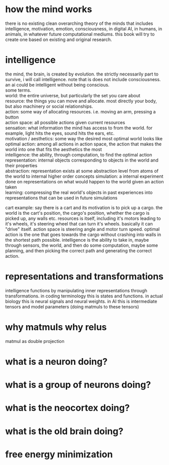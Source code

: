 # how the mind works
there is no existing clean overarching theory of the minds that includes intelligence, motivation, emotion, consciousness, in digital AI, in humans, in animals, in whatever future computational mediums. this book will try to create one based on existing and original research.

# intelligence
the mind, the brain, is created by evolution. the strictly necessarily part to survive, i will call intelligence. note that is does not include consciousness. an ai could be intelligent without being conscious.  
some terms.  
world: the entire universe, but particularly the set you care about  
resource: the things you can move and allocate. most directly your body, but also machinery or social relationships.  
action: some way of allocating resources. i.e. moving an arm, pressing a button  
action space: all possible actions given current resources  
sensation: what information the mind has access to from the world. for example, light hits the eyes, sound hits the ears, etc.  
motivation / aesthetics: some way the desired most optimal world looks like  
optimal action: among all actions in action space, the action that makes the world into one that fits the aesthetics the most  
intelligence: the ability, through computation, to find the optimal action  
representation: internal objects corresponding to objects in the world and their properties  
abstraction: representation exists at some abstraction level from atoms of the world to internal higher order concepts
simulation: a internal experiment done on representations on what would happen to the world given an action taken  
learning: compressing the real world's objects in past experiences into representations that can be used in future simulations


cart example: say there is a cart and its motivation is to pick up a cargo. the world is the cart's position, the cargo's position, whether the cargo is picked up, any walls etc. resources is itself, including it's motors leading to it's wheels, it's steering wheel that can turn it's wheels. basically it can "drive" itself. action space is steering angle and motor turn speed. optimal action is the one that goes towards the cargo without crashing into walls in the shortest path possible. intelligence is the ability to take in, maybe through sensors, the world, and then do some computation, maybe some planning, and then picking the correct path and generating the correct action.  


# representations and transformations
intelligence functions by manipulating inner representations through transformations. in coding terminology this is states and functions. in actual biology this is neural signals and neural weights. in AI this is intermediate tensors and model parameters (doing matmuls to these tensors)

# why matmuls why relus
matmul as double projection

# what is a neuron doing?

# what is a group of neurons doing? 

# what is the neocortex doing?

# what is the old brain doing? 

# free energy minimization

